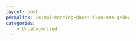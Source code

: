 ```yaml
---
layout: post
permalink: /mimpi-mancing-dapat-ikan-mas-gede/
categories:
    - Uncategorized
---
```


